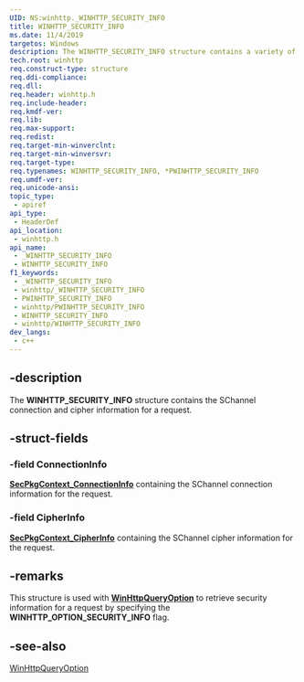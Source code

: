 ```yaml
---
UID: NS:winhttp._WINHTTP_SECURITY_INFO
title: WINHTTP_SECURITY_INFO
ms.date: 11/4/2019
targetos: Windows
description: The WINHTTP_SECURITY_INFO structure contains a variety of timing information for an HTTP request.
tech.root: winhttp
req.construct-type: structure
req.ddi-compliance: 
req.dll: 
req.header: winhttp.h
req.include-header: 
req.kmdf-ver: 
req.lib: 
req.max-support: 
req.redist: 
req.target-min-winverclnt: 
req.target-min-winversvr: 
req.target-type: 
req.typenames: WINHTTP_SECURITY_INFO, *PWINHTTP_SECURITY_INFO
req.umdf-ver: 
req.unicode-ansi: 
topic_type:
 - apiref
api_type:
 - HeaderDef
api_location:
 - winhttp.h
api_name:
 - _WINHTTP_SECURITY_INFO
 - WINHTTP_SECURITY_INFO
f1_keywords:
 - _WINHTTP_SECURITY_INFO
 - winhttp/_WINHTTP_SECURITY_INFO
 - PWINHTTP_SECURITY_INFO
 - winhttp/PWINHTTP_SECURITY_INFO
 - WINHTTP_SECURITY_INFO
 - winhttp/WINHTTP_SECURITY_INFO
dev_langs:
 - c++
---
```


## -description

The **WINHTTP_SECURITY_INFO** structure contains the SChannel connection and cipher information for a request.

## -struct-fields

### -field ConnectionInfo

[**SecPkgContext_ConnectionInfo**](/windows/desktop/api/schannel/ns-schannel-secpkgcontext_connectioninfo) containing the SChannel connection information for the request.

### -field CipherInfo

[**SecPkgContext_CipherInfo**](/windows/desktop/api/schannel/ns-schannel-secpkgcontext_cipherinfo) containing the SChannel cipher information for the request.

## -remarks

This structure is used with [**WinHttpQueryOption**](/windows/desktop/api/winhttp/nf-winhttp-winhttpqueryoption) to retrieve security information for a request by specifying the **WINHTTP_OPTION_SECURITY_INFO** flag.

## -see-also

[WinHttpQueryOption](/windows/desktop/api/winhttp/nf-winhttp-winhttpqueryoption)

